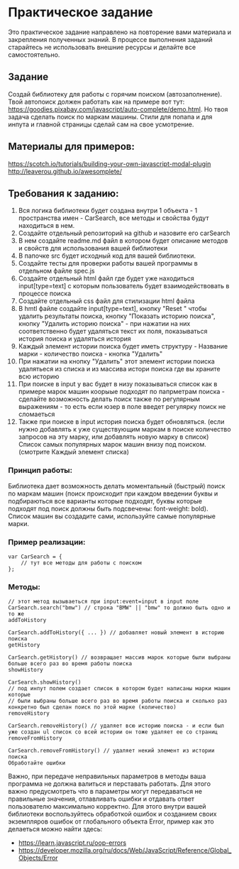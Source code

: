 # Практическое задание
Это практическое задание направлено на повторение вами материала и закрепления полученных знаний. В процессе выполнения заданий старайтесь не использовать внешние ресурсы и делайте все самостоятельно.

## Задание
Создай библиотеку для работы с горячим поиском (автозаполнение). Твой автопоиск должен работать как на примере вот тут: https://goodies.pixabay.com/javascript/auto-complete/demo.html. Но твоя задача сделать поиск по маркам машины. Стили для попапа и для инпута и главной страницы сделай сам на свое усмотрение.

## Материалы для примеров:
https://scotch.io/tutorials/building-your-own-javascript-modal-plugin
http://leaverou.github.io/awesomplete/

## Требования к заданию:

1. Вся логика библиотеки будет создана внутри 1 объекта - 1 пространства имен - CarSearch, все методы и свойства будут находиться в нем.
2. Создайте отдельный репозиторий на github и назовите его carSearch
3. В нем создайте readme.md файл в котором будет описание методов и свойств для использования вашей библиотеки
4. В папочке src будет исходный код для вашей библиотеки. <br/>
5. Создайте тесты для проверки работы вашей программы в отдельном файле spec.js<br/>
6. Создайте отдельный html файл где будет уже находиться input[type=text] с которым пользователь будет взаимодействовать в процессе поиска<br/>
7. Создайте отдельный css файл для стилизации html файла<br/>
8. В hmtl файле создайте input[type=text], кнопку "Reset " чтобы удалить результаты поиска, кнопку "Показать историю поиска", кнопку "Удалить историю поиска" - при нажатии на них соответственно будет удаляться текст их поля, показываться история поиска и удаляться история<br/>
9. Каждый элемент истории поиска будет иметь структуру - Название марки - количество поиска - кнопка "Удалить"<br/>
10. При нажатии на кнопку "Удалить" этот элемент истории поиска удалятьеся из списка и из массива истори поиска где вы храните всю историю<br/>
11. При поиске в input у вас будет в низу показываться список как в примере марок машин коорыые подходят по папрметрам поиска - сделайте возможность делать поиск также по регулярным выражениям - то есть если юзер в поле введет регулярку поиск не сломаеться<br/>
12. Также при поиске в input история поиска будет обновляться. (если нужно добавлять к уже существующим маркам в поиске количество запросов на эту марку, или добавлять новую марку в список)<br/>
Список самых популярных марок машин внизу под поиском. (смотрите Каждый элемент списка)<br/>

### Принцип работы:
Библиотека дает возможность делать моментальный (быстрый) поиск по маркам машин (поиск происходит при каждом введении буквы и подбираються все варианты которые подходят, буквы которые подходят под поиск должны быть подсвечены: font-weight: bold). Список машин вы создадите сами, используйте самые популярные марки.<br/>

### Пример реализации:
```
var CarSearch = {
    // тут все методы для работы с поиском
};
```

### Методы:

```
// этот метод вызываеться при input:event=input в input поле 
CarSearch.search("bmw") // строка "BMW" || "bmw" то должно быть одно и то же
addToHistory
```

```
CarSearch.addToHistory({ ... }) // добавляет новый элемент в историю поиска
getHistory
```

```
CarSearch.getHistory() // возвращает массив марок которые были выбраны больше всего раз во время работы поиска
showHistory
```

```
CarSearch.showHistory() 
// под инпут полем создает список в котором будет написаны марки машин которые 
// были выбраны больше всего раз во время работы поиска и сколько раз конкретно был сделан поиск по этой марке (количество)
removeHistory
```

```
CarSearch.removeHistory() // удаляет всю историю поиска - и если был уже создан ul список со всей истории он тоже удаляет ее со страниц
removeFromHistory
```

```
CarSearch.removeFromHistory() // удаляет некий элемент из истории поиска
Обработайте ошибки
```

Важно, при передаче неправильных параметров в методы ваша программа не должна валиться и перставать работать. Для этого важно предусмотреть что в параметры могут передаваться не правильные значения, отлавливать ошибки и отдавать ответ пользователю максимально корректно. Для этого внутри вашей библиотеки воспользуйтесь обработкой ошибок и созданием своих экземпляров ошибок от глобального объекта Error, пример как это делаеться можно найти здесь:

* https://learn.javascript.ru/oop-errors
* https://developer.mozilla.org/ru/docs/Web/JavaScript/Reference/Global_Objects/Error
